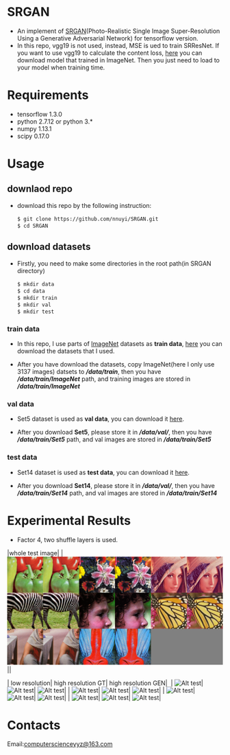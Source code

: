 # SRGAN
  - An implement of [SRGAN](https://arxiv.org/abs/1609.04802)(Photo-Realistic Single Image Super-Resolution Using a Generative Adversarial Network) for tensorflow version.
  - In this repo, vgg19 is not used, instead, MSE is ued to train SRResNet. If you want to use vgg19 to calculate the content loss, [here]() you can download model that trained in ImageNet. Then you just need to load to your model when training time.

# Requirements
  - tensorflow 1.3.0
  - python 2.7.12 or python 3.*
  - numpy 1.13.1
  - scipy 0.17.0
  
# Usage
  ## downlaod repo
  - download this repo by the following instruction:
  
        $ git clone https://github.com/nnuyi/SRGAN.git
        $ cd SRGAN
      
  ## download datasets
  - Firstly, you need to make some directories in the root path(in SRGAN directory)
  
        $ mkdir data
        $ cd data
        $ mkdir train
        $ mkdir val
        $ mkdir test   

  ### train data
  - In this repo, I use parts of [ImageNet]() datasets as **train data**, [here]() you can download the datasets that I used. 
  
  - After you have download the datasets, copy ImageNet(here I only use 3137 images) datsets to ***/data/train***, then you have ***/data/train/ImageNet*** path, and training images are stored in ***/data/train/ImageNet***
  
  ### val data
  - Set5 dataset is used as **val data**, you can download it [here]().
  
  - After you download **Set5**, please store it in ***/data/val/***, then you have ***/data/train/Set5*** path, and val images are stored in ***/data/train/Set5***
  
  ### test data
  - Set14 dataset is used as **test data**, you can download it [here]().
  
  - After you download **Set14**, please store it in ***/data/val/***, then you have ***/data/train/Set14*** path, and val images are stored in ***/data/train/Set14***
  
# Experimental Results
  
  - Factor 4, two shuffle layers is used.
  
  |whole test image|
  | ![Alt test](/data/Set14_test.png)||
  
  | low resolution| high resolution GT| high resolution GEN|
  | ![Alt test]()| ![Alt test]()| ![Alt test]()|
  | ![Alt test]()| ![Alt test]()| ![Alt test]()|
  | ![Alt test]()| ![Alt test]()| ![Alt test]()|
  | ![Alt test]()| ![Alt test]()| ![Alt test]()|
  
# Contacts
  Email:computerscienceyyz@163.com
